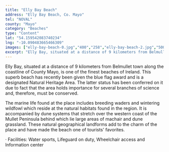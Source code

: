 ```yaml
---
title: "Elly Bay Beach"
address: "Elly Bay Beach, Co. Mayo"
tel: "NOVAL"
county: "Mayo"
category: "Beaches"
type: "Content"
lat: "54.159542083740234"
lng: "-10.090483665466309"
images: ["elly-bay-beach-0.jpg","400","258","elly-bay-beach-2.jpg","500","375","elly-bay-beach-4.jpg","500","374"]
excerpt: "Elly Bay, situated at a distance of 9 kilometers from Belmullet town along the coastline of County Mayo, is one of the finest beaches of Ireland. This..."
---
```

<p>Elly Bay, situated at a distance of 9 kilometers from Belmullet town along the coastline of County Mayo, is one of the finest beaches of Ireland. This superb beach has recently been given the blue flag award and is a designated Natural Heritage Area. The latter status has been conferred on it due to fact that the area holds importance for several branches of science and, therefore, must be conserved.</p> 
    <p>The marine life found at the place includes breeding waders and wintering wildfowl which reside at the natural habitats found in the region. It is accompanied by dune systems that stretch over the western coast of the Mullet Peninsula behind which lie large areas of machair and dune grassland. These natural geographical landforms add to the charm of the place and have made the beach one of tourists' favorites.</p> 
    <p>&middot;         Facilities: Water sports, Lifeguard on duty, Wheelchair access and Information center </p>